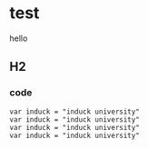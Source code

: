 # test

hello

## H2

### code

```
var induck = "induck university"
var induck = "induck university"
var induck = "induck university"
var induck = "induck university"
```
